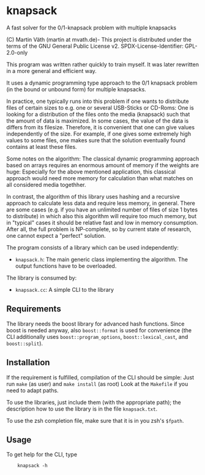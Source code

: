 # knapsack

A fast solver for the 0/1-knapsack problem with multiple knapsacks

(C) Martin Väth (martin at mvath.de)-
This project is distributed under the terms of the
GNU General Public License v2.
SPDX-License-Identifier: GPL-2.0-only

This program was written rather quickly to train myself.
It was later rewritten in a more general and efficient way.

It uses a dynamic programming type approach to the 0/1 knapsack problem
(in the bound or unbound form) for multiple knapsacks.

In practice, one typically runs into this problem if one wants to distribute
files of certain sizes to e.g. one or several USB-Sticks or CD-Roms:
One is looking for a distribution of the files onto the media (knapsack)
such that the amount of data is maximized.
In some cases, the value of the data is differs from its filesize.
Therefore, it is convenient that one can give values independently of the size.
For example, if one gives some extremely high values to some files, one makes
sure that the solution eventually found contains at least these files.

Some notes on the algorithm:
The classical dynamic programming approach based on arrays
requires an enormous amount of memory if the weights are huge:
Especially for the above mentioned application, this classical approach
would need more memory for calculation than what matches on all considered
media togethher.

In contrast, the algorithm of this library uses hashing and a recursive
approach to calculate less data and require less memory, in general.
There are some cases (e.g. if you have an unlimited number of files of size
1 bytes to distribute) in which also this algorithm will require too much
memory, but in "typical" cases it should be relative fast and low in memory
consumption. After all, the full problem is NP-complete, so by current state
of research, one cannot expect a "perfect" solution.

The program consists of a library which can be used independently:

- `knapsack.h`:
	The main generic class implementing the algorithm.
	The output functions have to be overloaded.

The library is consumed by:

- `knapsack.cc`:
	A simple CLI to the library

## Requirements

The library needs the boost library for advanced hash functions.
Since boost is needed anyway, also `boost::format` is used for convenience
(the CLI additionally uses `boost::program_options`, `boost::lexical_cast`,
and `boost::split`).

## Installation

If the requirement is fulfilled, compilation of the CLI should be simple:
Just run `make` (as user) and `make install` (as root)
Look at the `Makefile` if you need to adapt paths.

To use the libraries, just include them (with the appropriate path);
the description how to use the library is in the file `knapsack.txt`.

To use the zsh completion file, make sure that it is in you zsh's `$fpath`.

## Usage

To get help for the CLI, type
```
	knapsack -h
```
